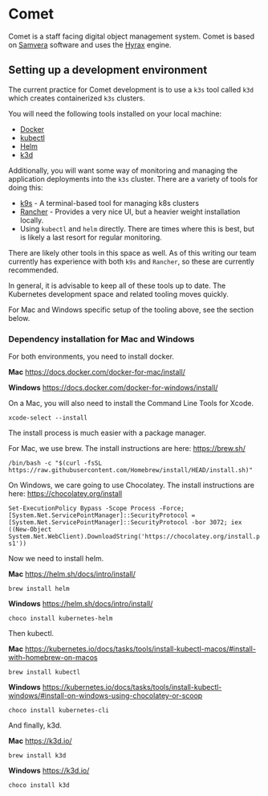 # Comet

Comet is a staff facing digital object management system. Comet is based on
[Samvera][samvera] software and uses the [Hyrax][hyrax] engine.


## Setting up a development environment

The current practice for Comet development is to use a `k3s` tool called `k3d`
which creates containerized `k3s` clusters.

You will need the following tools installed on your local machine:

* [Docker][docker]
* [kubectl][kubectl]
* [Helm][helm]
* [k3d][k3d]

Additionally, you will want some way of monitoring and managing the application
deployments into the `k3s` cluster. There are a variety of tools for doing this:

* [k9s][k9s] - A terminal-based tool for managing k8s clusters
* [Rancher][rancher] - Provides a very nice UI, but a heavier weight
    installation locally.
* Using `kubectl` and `helm` directly. There are times where this is best, but
    is likely a last resort for regular monitoring.

There are likely other tools in this space as well. As of this writing our team
currently has experience with both `k9s` and `Rancher`, so these are currently
recommended.

In general, it is advisable to keep all of these tools up to date. The
Kubernetes development space and related tooling moves quickly.

For Mac and Windows specific setup of the tooling above, see the section below.

### Dependency installation for Mac and Windows
For both environments, you need to install docker.

**Mac** https://docs.docker.com/docker-for-mac/install/

**Windows** https://docs.docker.com/docker-for-windows/install/

On a Mac, you will also need to install the Command Line Tools for Xcode.

`xcode-select --install`

The install process is much easier with a package manager.

For Mac, we use brew.  The install instructions are here: https://brew.sh/

`/bin/bash -c "$(curl -fsSL https://raw.githubusercontent.com/Homebrew/install/HEAD/install.sh)"`

On Windows, we care going to use Chocolatey.  The install instructions are here: https://chocolatey.org/install

`Set-ExecutionPolicy Bypass -Scope Process -Force; [System.Net.ServicePointManager]::SecurityProtocol = [System.Net.ServicePointManager]::SecurityProtocol -bor 3072; iex ((New-Object System.Net.WebClient).DownloadString('https://chocolatey.org/install.ps1'))`

Now we need to install helm.

**Mac** https://helm.sh/docs/intro/install/

`brew install helm`

**Windows** https://helm.sh/docs/intro/install/

`choco install kubernetes-helm`

Then kubectl.

**Mac** https://kubernetes.io/docs/tasks/tools/install-kubectl-macos/#install-with-homebrew-on-macos

`brew install kubectl`

**Windows** https://kubernetes.io/docs/tasks/tools/install-kubectl-windows/#install-on-windows-using-chocolatey-or-scoop

`choco install kubernetes-cli`

And finally, k3d.

**Mac** https://k3d.io/

`brew install k3d`

**Windows** https://k3d.io/

`choco install k3d`

[docker]: https://docs.docker.com/engine/install/
[helm]: https://helm.sh/docs/intro/install/
[hyrax]: https://hyrax.samvera.org/
[k3d]: https://github.com/rancher/k3d/#get
[k9s]: https://github.com/derailed/k9s
[kubectl]: https://kubernetes.io/docs/tasks/tools/
[rancher]: https://rancher.com/docs/rancher/v2.5/en/installation/install-rancher-on-k8s/
[samvera]: https://samvera.org/
